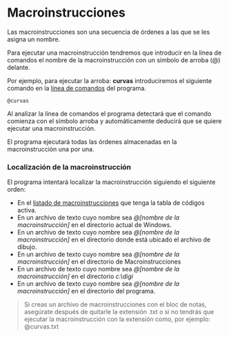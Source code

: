 # Macroinstrucciones

Las macroinstrucciones son una secuencia de órdenes a las que se les asigna un nombre.

Para ejecutar una macroinstrucción tendremos que introducir en la línea de comandos el nombre de la macroinstrucción con un símbolo de arroba \(@\) delante.

Por ejemplo, para ejecutar la arroba: **curvas** introduciremos el siguiente comando en la [línea de comandos](./) del programa.

```text
@curvas
```

Al analizar la línea de comandos el programa detectará que el comando comienza con el símbolo arroba y automáticamente deducirá que se quiere ejecutar una macroinstrucción.

El programa ejecutará todas las órdenes almacenadas en la macroinstrucción una por una.

### Localización de la macroinstrucción

El programa intentará localizar la macroinstrucción siguiendo el siguiente orden:

* En el [listado de macroinstrucciones](../../../../editor-de-tablas-de-codigos/pestanas/macroinstrucciones.md) que tenga la tabla de códigos activa.
* En un archivo de texto cuyo nombre sea _@\[nombre de la macroinstrucción\]_ en el directorio actual de Windows.
* En un archivo de texto cuyo nombre sea _@\[nombre de la macroinstrucción\]_ en el directorio donde está ubicado el archivo de dibujo.
* En un archivo de texto cuyo nombre sea _@\[nombre de la macroinstrucción\]_ en el directorio de Macroinstrucciones
* En un archivo de texto cuyo nombre sea _@\[nombre de la macroinstrucción\]_ en el directorio _c:\digi_
* En un archivo de texto cuyo nombre sea _@\[nombre de la macroinstrucción\]_ en el directorio del programa.

> Si creas un archivo de macroinstrucciones con el bloc de notas, asegúrate después de quitarle la extensión .txt o si no tendrás que ejecutar la macroinstrucción con la extensión como, por ejemplo: @curvas.txt



